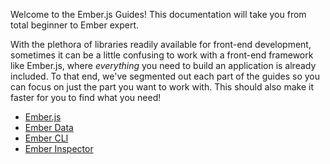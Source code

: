 Welcome to the Ember.js Guides! This documentation will take you from total beginner to Ember expert.

With the plethora of libraries readily available for front-end development, sometimes it can be a little confusing to work with a front-end framework like Ember.js, where _everything_ you need to build an application is already included. To that end, we've segmented out each part of the guides so you can focus on just the part you want to work with. This should also make it faster for you to find what you need!

<ul class="list-cards">
	<li class="list-item-card">
		<div class="shape shape--dark"></div>
    <div class="shape shape--accent"></div>
    <div class="shape shape--light"></div>
		<a href="./getting-started/intro/">Ember.js</a>
	</li>
	<li class="list-item-card">
		<div class="shape shape--dark"></div>
    <div class="shape shape--accent"></div>
    <div class="shape shape--light"></div>
		<a href="./models/">Ember Data</a>
	</li>
	<li class="list-item-card">
		<div class="shape shape--dark"></div>
    <div class="shape shape--accent"></div>
    <div class="shape shape--light"></div>		
		<a href="https://cli.emberjs.com/release/">Ember CLI</a></li>
	<li class="list-item-card">
		<div class="shape shape--dark"></div>
    <div class="shape shape--accent"></div>
    <div class="shape shape--light"></div>		
		<a href="./ember-inspector/">Ember Inspector</a></li>
</ul>
